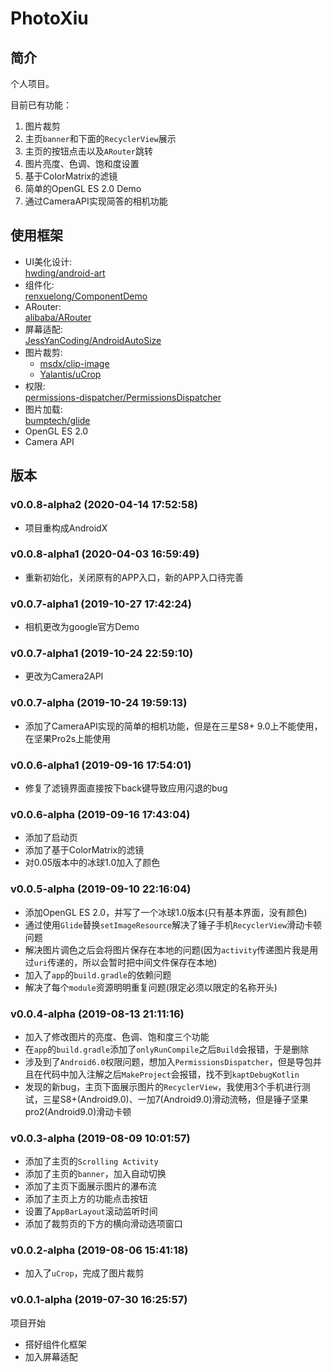 # PhotoXiu

## 简介
个人项目。

目前已有功能：
1. 图片裁剪
2. 主页`banner`和下面的`RecyclerView`展示
3. 主页的按钮点击以及`ARouter`跳转
4. 图片亮度、色调、饱和度设置
5. 基于ColorMatrix的滤镜
6. 简单的OpenGL ES 2.0 Demo
7. 通过CameraAPI实现简答的相机功能

## 使用框架
- UI美化设计:  
[hwding/android-art](https://github.com/hwding/android-art)  
- 组件化:  
[renxuelong/ComponentDemo](https://github.com/renxuelong/ComponentDemo)  
- ARouter:  
[alibaba/ARouter](https://github.com/alibaba/ARouter)  
- 屏幕适配:  
[JessYanCoding/AndroidAutoSize](https://github.com/JessYanCoding/AndroidAutoSize)  
- 图片裁剪:  
    - [msdx/clip-image](https://github.com/msdx/clip-image)  
    - [Yalantis/uCrop](https://github.com/Yalantis/uCrop)
- 权限:  
[permissions-dispatcher/PermissionsDispatcher](https://github.com/permissions-dispatcher/PermissionsDispatcher)
- 图片加载:  
[bumptech/glide](https://github.com/bumptech/glide)
- OpenGL ES 2.0
- Camera API

## 版本

### v0.0.8-alpha2 (2020-04-14 17:52:58)
+ 项目重构成AndroidX

### v0.0.8-alpha1 (2020-04-03 16:59:49)
+ 重新初始化，关闭原有的APP入口，新的APP入口待完善

### v0.0.7-alpha1 (2019-10-27 17:42:24)
+ 相机更改为google官方Demo

### v0.0.7-alpha1 (2019-10-24 22:59:10)
+ 更改为Camera2API

### v0.0.7-alpha (2019-10-24 19:59:13)
+ 添加了CameraAPI实现的简单的相机功能，但是在三星S8+ 9.0上不能使用，在坚果Pro2s上能使用

### v0.0.6-alpha1 (2019-09-16 17:54:01)
+ 修复了滤镜界面直接按下back键导致应用闪退的bug

### v0.0.6-alpha (2019-09-16 17:43:04)
+ 添加了启动页
+ 添加了基于ColorMatrix的滤镜
+ 对0.05版本中的冰球1.0加入了颜色

### v0.0.5-alpha (2019-09-10 22:16:04)
+ 添加OpenGL ES 2.0，并写了一个冰球1.0版本(只有基本界面，没有颜色)
+ 通过使用`Glide`替换`setImageResource`解决了锤子手机`RecyclerView`滑动卡顿问题
+ 解决图片调色之后会将图片保存在本地的问题(因为`activity`传递图片我是用过`uri`传递的，所以会暂时把中间文件保存在本地)
+ 加入了`app`的`build.gradle`的依赖问题
+ 解决了每个`module`资源明明重复问题(限定必须以限定的名称开头)

### v0.0.4-alpha (2019-08-13 21:11:16)
+ 加入了修改图片的亮度、色调、饱和度三个功能
+ 在`app`的`build.gradle`添加了`onlyRunCompile`之后`Build`会报错，于是删除
+ 涉及到了`Android6.0`权限问题，想加入`PermissionsDispatcher`，但是导包并且在代码中加入注解之后`MakeProject`会报错，找不到`kaptDebugKotlin`
+ 发现的新bug，主页下面展示图片的`RecyclerView`，我使用3个手机进行测试，三星S8+(Android9.0)、一加7(Android9.0)滑动流畅，但是锤子坚果pro2(Android9.0)滑动卡顿


### v0.0.3-alpha (2019-08-09 10:01:57)
+ 添加了主页的`Scrolling Activity`
+ 添加了主页的`banner`，加入自动切换
+ 添加了主页下面展示图片的瀑布流
+ 添加了主页上方的功能点击按钮
+ 设置了`AppBarLayout`滚动监听时间
+ 添加了裁剪页的下方的横向滑动选项窗口

### v0.0.2-alpha (2019-08-06 15:41:18)
- 加入了`uCrop`，完成了图片裁剪

### v0.0.1-alpha (2019-07-30 16:25:57)
项目开始
- 搭好组件化框架
- 加入屏幕适配
